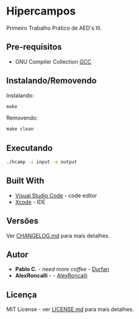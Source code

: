 # Hipercampos

Primeiro Trabalho Prático de AED's III.

## Pre-requisitos

* GNU Compiler Collection [GCC](https://gcc.gnu.org/)

## Instalando/Removendo

Instalando:

```cmd
make
```

Removendo:

```cmd
make clean
```

## Executando

```cmd
./hcamp -i input -o output
```

## Built With

* [Visual Studio Code](https://code.visualstudio.com/) - code editor
* [Xcode](https://developer.apple.com/xcode/) - IDE

## Versões

Ver [CHANGELOG.md](CHANGELOG.md) para mais detalhes.

## Autor

* **Pablo C.** - *need more coffee* - [Durfan](https://github.com/Durfan)
* **AlexRoncalli** - - [AlexRoncalli](https://github.com/AlexRoncalli)

## Licença

MIT License - ver [LICENSE.md](LICENSE.md) para mais detalhes.

